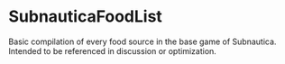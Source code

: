 # SubnauticaFoodList
Basic compilation of every food source in the base game of Subnautica. Intended to be referenced in discussion or optimization.

